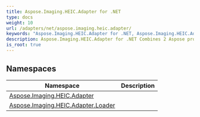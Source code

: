 ```yaml
---
title: Aspose.Imaging.HEIC.Adapter for .NET
type: docs
weight: 10
url: /adapters/net/aspose.imaging.heic.adapter/
keywords: "Aspose.Imaging.HEIC.Adapter for .NET, Aspose.Imaging.HEIC.Adapter, Aspose API Reference."
description: Aspose.Imaging.HEIC.Adapter for .NET Combines 2 Aspose products Aspose.Imaging for .NET and Openize.HEIC for .NET, this allows you to use the functions of both libraries as a single whole and expand conversion between  formats.
is_root: true
---
```

## Namespaces

| Namespace | Description |
| --- | --- |
| [Aspose.Imaging.HEIC.Adapter](./aspose.imaging.heic.adapter/) |  |
| [Aspose.Imaging.HEIC.Adapter.Loader](./aspose.imaging.heic.adapter.loader/) |  |


